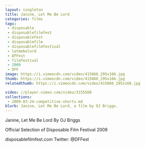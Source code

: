 ```yaml
---
layout: singleton
title: Janine, Let Me Be Lord
categories: films
tags:
 - disposable
 - disposablefilmfest
 - disposablefest
 - disposablefilm
 - disposablefilmfestival
 - letmebelord
 - DFFest
 - filmfestival
 - 2009
 - DFF
image: https://i.vimeocdn.com/video/415866_295x166.jpg
thumb: https://i.vimeocdn.com/video/415866_295x166.jpg
relatedthumb: https://i.vimeocdn.com/video/415866_295x166.jpg

video: //player.vimeo.com/video/3155560
collections:
 - 2009-03-24-competitive-shorts.md
blurb: Janine, Let Me Be Lord, a film by OJ Briggs.
---
```


Janine, Let Me Be Lord
By OJ Briggs

Official Selection of Disposable Film Festival 2009

disposablefilmfest.com
Twitter: @DFFest